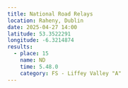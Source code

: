 ```yaml
---
title: National Road Relays
location: Raheny, Dublin
date: 2025-04-27 14:00
latitude: 53.3522291
longitude: -6.3214874
results:
  - place: 15
    name: ND
    time: 5.48.0
    category: FS - Liffey Valley "A"
---
```

